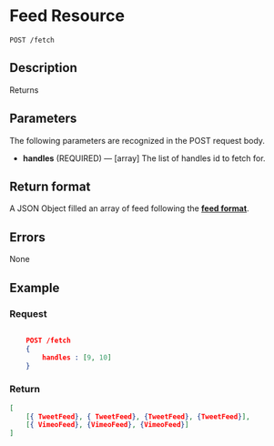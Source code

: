 # Feed Resource

    POST /fetch

## Description

Returns 

## Parameters

The following parameters are recognized in the POST request body.

- **handles** (REQUIRED) — [array] The list of handles id to fetch for.

## Return format

A JSON Object filled an array of feed following the **[feed format][]**.

## Errors

None

## Example

### **Request**

``` json

    POST /fetch
    {
        handles : [9, 10]
    }
```

### **Return**

``` json
[
    [{ TweetFeed}, { TweetFeed}, {TweetFeed}, {TweetFeed}],
    [{ VimeoFeed}, {VimeoFeed}, {VimeoFeed}]
]
```

[feed format]: ../../formats.md#short-format-feed
